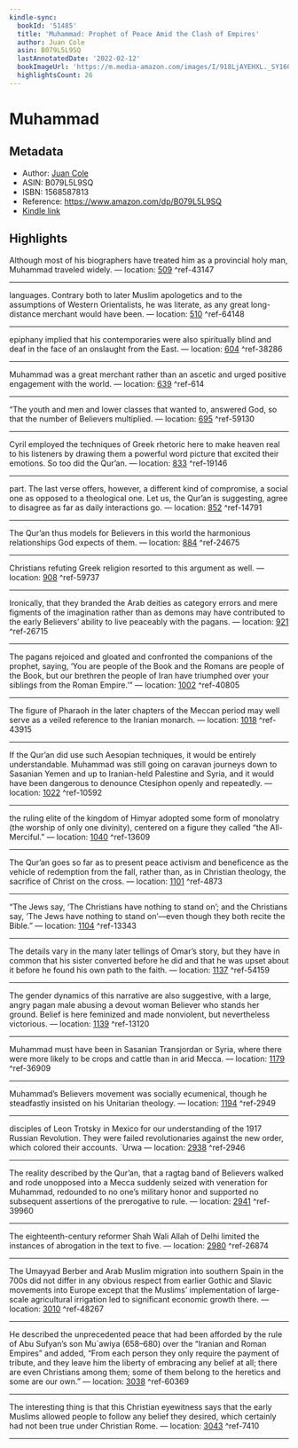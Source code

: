 ```yaml
---
kindle-sync:
  bookId: '51485'
  title: 'Muhammad: Prophet of Peace Amid the Clash of Empires'
  author: Juan Cole
  asin: B079L5L9SQ
  lastAnnotatedDate: '2022-02-12'
  bookImageUrl: 'https://m.media-amazon.com/images/I/918LjAYEHXL._SY160.jpg'
  highlightsCount: 26
---
```

# Muhammad
## Metadata
* Author: [Juan Cole](https://www.amazon.comundefined)
* ASIN: B079L5L9SQ
* ISBN: 1568587813
* Reference: https://www.amazon.com/dp/B079L5L9SQ
* [Kindle link](kindle://book?action=open&asin=B079L5L9SQ)

## Highlights
Although most of his biographers have treated him as a provincial holy man, Muhammad traveled widely. — location: [509](kindle://book?action=open&asin=B079L5L9SQ&location=509) ^ref-43147

---
languages. Contrary both to later Muslim apologetics and to the assumptions of Western Orientalists, he was literate, as any great long-distance merchant would have been. — location: [510](kindle://book?action=open&asin=B079L5L9SQ&location=510) ^ref-64148

---
epiphany implied that his contemporaries were also spiritually blind and deaf in the face of an onslaught from the East. — location: [604](kindle://book?action=open&asin=B079L5L9SQ&location=604) ^ref-38286

---
Muhammad was a great merchant rather than an ascetic and urged positive engagement with the world. — location: [639](kindle://book?action=open&asin=B079L5L9SQ&location=639) ^ref-614

---
“The youth and men and lower classes that wanted to, answered God, so that the number of Believers multiplied. — location: [695](kindle://book?action=open&asin=B079L5L9SQ&location=695) ^ref-59130

---
Cyril employed the techniques of Greek rhetoric here to make heaven real to his listeners by drawing them a powerful word picture that excited their emotions. So too did the Qur’an. — location: [833](kindle://book?action=open&asin=B079L5L9SQ&location=833) ^ref-19146

---
part. The last verse offers, however, a different kind of compromise, a social one as opposed to a theological one. Let us, the Qur’an is suggesting, agree to disagree as far as daily interactions go. — location: [852](kindle://book?action=open&asin=B079L5L9SQ&location=852) ^ref-14791

---
The Qur’an thus models for Believers in this world the harmonious relationships God expects of them. — location: [884](kindle://book?action=open&asin=B079L5L9SQ&location=884) ^ref-24675

---
Christians refuting Greek religion resorted to this argument as well. — location: [908](kindle://book?action=open&asin=B079L5L9SQ&location=908) ^ref-59737

---
Ironically, that they branded the Arab deities as category errors and mere figments of the imagination rather than as demons may have contributed to the early Believers’ ability to live peaceably with the pagans. — location: [921](kindle://book?action=open&asin=B079L5L9SQ&location=921) ^ref-26715

---
The pagans rejoiced and gloated and confronted the companions of the prophet, saying, ‘You are people of the Book and the Romans are people of the Book, but our brethren the people of Iran have triumphed over your siblings from the Roman Empire.’” — location: [1002](kindle://book?action=open&asin=B079L5L9SQ&location=1002) ^ref-40805

---
The figure of Pharaoh in the later chapters of the Meccan period may well serve as a veiled reference to the Iranian monarch. — location: [1018](kindle://book?action=open&asin=B079L5L9SQ&location=1018) ^ref-43915

---
If the Qur’an did use such Aesopian techniques, it would be entirely understandable. Muhammad was still going on caravan journeys down to Sasanian Yemen and up to Iranian-held Palestine and Syria, and it would have been dangerous to denounce Ctesiphon openly and repeatedly. — location: [1022](kindle://book?action=open&asin=B079L5L9SQ&location=1022) ^ref-10592

---
the ruling elite of the kingdom of Himyar adopted some form of monolatry (the worship of only one divinity), centered on a figure they called “the All-Merciful.” — location: [1040](kindle://book?action=open&asin=B079L5L9SQ&location=1040) ^ref-13609

---
The Qur’an goes so far as to present peace activism and beneficence as the vehicle of redemption from the fall, rather than, as in Christian theology, the sacrifice of Christ on the cross. — location: [1101](kindle://book?action=open&asin=B079L5L9SQ&location=1101) ^ref-4873

---
“The Jews say, ‘The Christians have nothing to stand on’; and the Christians say, ‘The Jews have nothing to stand on’—even though they both recite the Bible.” — location: [1104](kindle://book?action=open&asin=B079L5L9SQ&location=1104) ^ref-13343

---
The details vary in the many later tellings of Omar’s story, but they have in common that his sister converted before he did and that he was upset about it before he found his own path to the faith. — location: [1137](kindle://book?action=open&asin=B079L5L9SQ&location=1137) ^ref-54159

---
The gender dynamics of this narrative are also suggestive, with a large, angry pagan male abusing a devout woman Believer who stands her ground. Belief is here feminized and made nonviolent, but nevertheless victorious. — location: [1139](kindle://book?action=open&asin=B079L5L9SQ&location=1139) ^ref-13120

---
Muhammad must have been in Sasanian Transjordan or Syria, where there were more likely to be crops and cattle than in arid Mecca. — location: [1179](kindle://book?action=open&asin=B079L5L9SQ&location=1179) ^ref-36909

---
Muhammad’s Believers movement was socially ecumenical, though he steadfastly insisted on his Unitarian theology. — location: [1194](kindle://book?action=open&asin=B079L5L9SQ&location=1194) ^ref-2949

---
disciples of Leon Trotsky in Mexico for our understanding of the 1917 Russian Revolution. They were failed revolutionaries against the new order, which colored their accounts. `Urwa — location: [2938](kindle://book?action=open&asin=B079L5L9SQ&location=2938) ^ref-2946

---
The reality described by the Qur’an, that a ragtag band of Believers walked and rode unopposed into a Mecca suddenly seized with veneration for Muhammad, redounded to no one’s military honor and supported no subsequent assertions of the prerogative to rule. — location: [2941](kindle://book?action=open&asin=B079L5L9SQ&location=2941) ^ref-39960

---
The eighteenth-century reformer Shah Wali Allah of Delhi limited the instances of abrogation in the text to five. — location: [2980](kindle://book?action=open&asin=B079L5L9SQ&location=2980) ^ref-26874

---
The Umayyad Berber and Arab Muslim migration into southern Spain in the 700s did not differ in any obvious respect from earlier Gothic and Slavic movements into Europe except that the Muslims’ implementation of large-scale agricultural irrigation led to significant economic growth there. — location: [3010](kindle://book?action=open&asin=B079L5L9SQ&location=3010) ^ref-48267

---
He described the unprecedented peace that had been afforded by the rule of Abu Sufyan’s son Mu`awiya (658–680) over the “Iranian and Roman Empires” and added, “From each person they only require the payment of tribute, and they leave him the liberty of embracing any belief at all; there are even Christians among them; some of them belong to the heretics and some are our own.” — location: [3038](kindle://book?action=open&asin=B079L5L9SQ&location=3038) ^ref-60369

---
The interesting thing is that this Christian eyewitness says that the early Muslims allowed people to follow any belief they desired, which certainly had not been true under Christian Rome. — location: [3043](kindle://book?action=open&asin=B079L5L9SQ&location=3043) ^ref-7410

---
